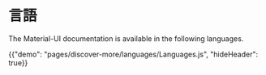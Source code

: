 # 言語

<p class="description">The Material-UI documentation is available in the following languages.</p>

{{"demo": "pages/discover-more/languages/Languages.js", "hideHeader": true}}